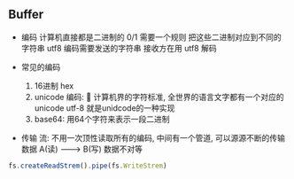 ## Buffer
- 编码
  计算机直接都是二进制的 0/1
  需要一个规则 把这些二进制对应到不同的字符串
  utf8 编码需要发送的字符串
  接收方在用 utf8 解码

- 常见的编码
  1. 16进制 hex
  2. unicode 编码: &#xe607; 
    计算机界的字符标准, 全世界的语言文字都有一个对应的unicode
    utf-8 就是unidcode的一种实现
  3. base64: 用64个字符来表示一段二进制

- 传输
  流: 不用一次顶性读取所有的编码, 中间有一个管道, 可以源源不断的传输数据
  A(读) ---> B(写) 
  数据不对等
```js
fs.createReadStrem().pipe(fs.WriteStrem)
```
